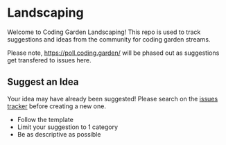 # Landscaping

Welcome to Coding Garden Landscaping! This repo is used to track suggestions and ideas from the community for coding garden streams.

Please note, https://poll.coding.garden/ will be phased out as suggestions get transfered to issues here.

## Suggest an Idea

Your idea may have already been suggested! Please search on the [issues tracker](https://github.com/CodingGarden/landscaping/issues) before creating a new one.

* Follow the template
* Limit your suggestion to 1 category
* Be as descriptive as possible

